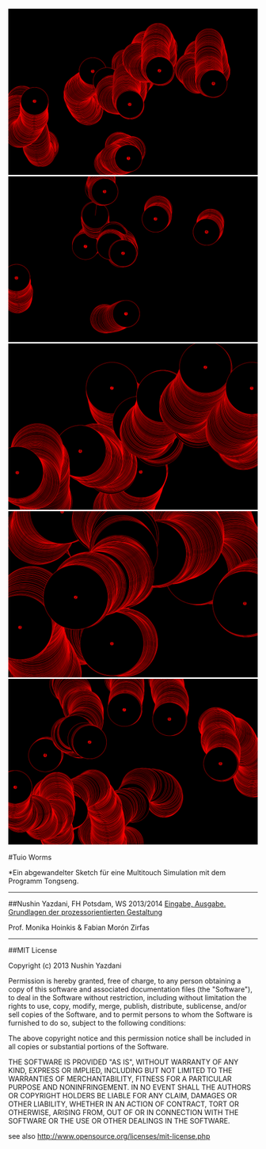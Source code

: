  

![image](screenshot.png)
![image](screenshot2.png)
![image](screenshot3.png)
![image](screenshot4.png)
![image](screenshot5.png)

#Tuio Worms
 
*Ein abgewandelter Sketch für eine Multitouch Simulation mit dem Programm Tongseng.


--- 

##Nushin Yazdani, FH Potsdam, WS 2013/2014 
[Eingabe, Ausgabe. Grundlagen der prozessorientierten Gestaltung](https://incom.org/workspace/4693)

Prof. Monika Hoinkis & Fabian Morón Zirfas

---

##MIT License

Copyright (c) 2013 Nushin Yazdani

Permission is hereby granted, free of charge, to any person obtaining a copy of
this software and associated documentation files (the "Software"), to deal in
the Software without restriction, including without limitation the rights to
use, copy, modify, merge, publish, distribute, sublicense, and/or sell copies of
the Software, and to permit persons to whom the Software is furnished to do so,
subject to the following conditions:

The above copyright notice and this permission notice shall be included in all
copies or substantial portions of the Software.

THE SOFTWARE IS PROVIDED "AS IS", WITHOUT WARRANTY OF ANY KIND, EXPRESS OR
IMPLIED, INCLUDING BUT NOT LIMITED TO THE WARRANTIES OF MERCHANTABILITY, FITNESS
FOR A PARTICULAR PURPOSE AND NONINFRINGEMENT. IN NO EVENT SHALL THE AUTHORS OR
COPYRIGHT HOLDERS BE LIABLE FOR ANY CLAIM, DAMAGES OR OTHER LIABILITY, WHETHER
IN AN ACTION OF CONTRACT, TORT OR OTHERWISE, ARISING FROM, OUT OF OR IN
CONNECTION WITH THE SOFTWARE OR THE USE OR OTHER DEALINGS IN THE SOFTWARE.

see also <http://www.opensource.org/licenses/mit-license.php>